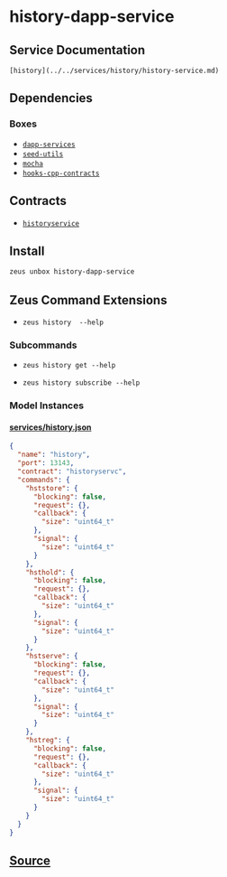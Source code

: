 
history-dapp-service
====================






## Service Documentation
    [history](../../services/history/history-service.md)
## Dependencies
### Boxes
* [`dapp-services`](dapp-services.md)
* [`seed-utils`](seed-utils.md)
* [`mocha`](mocha.md)
* [`hooks-cpp-contracts`](hooks-cpp-contracts.md)



## Contracts
* [`historyservice`](https://github.com/liquidapps-io/zeus-sdk/tree/master/boxes/groups/services/history-dapp-service/contracts/eos/dappservices/_history_impl.hpp)
## Install
```bash
zeus unbox history-dapp-service
```



## Zeus Command Extensions
* ```zeus history  --help```
### Subcommands
* ```zeus history get --help```

* ```zeus history subscribe --help```




### Model Instances
#### [services/history.json](https://github.com/liquidapps-io/zeus-sdk/tree/master/boxes/groups/services/history-dapp-service/models/dapp-services/history.json)
```json
{
  "name": "history",
  "port": 13143,
  "contract": "historyservc",
  "commands": {
    "hststore": {
      "blocking": false,
      "request": {},
      "callback": {
        "size": "uint64_t"
      },
      "signal": {
        "size": "uint64_t"
      }
    },
    "hsthold": {
      "blocking": false,
      "request": {},
      "callback": {
        "size": "uint64_t"
      },
      "signal": {
        "size": "uint64_t"
      }
    },
    "hstserve": {
      "blocking": false,
      "request": {},
      "callback": {
        "size": "uint64_t"
      },
      "signal": {
        "size": "uint64_t"
      }
    },
    "hstreg": {
      "blocking": false,
      "request": {},
      "callback": {
        "size": "uint64_t"
      },
      "signal": {
        "size": "uint64_t"
      }
    }
  }
}
```
## [Source](https://github.com/liquidapps-io/zeus-sdk/tree/master/boxes/groups/services/history-dapp-service)